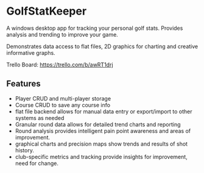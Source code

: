 # GolfStatKeeper
A windows desktop app for tracking your personal golf stats.  Provides analysis and trending to improve your game.

Demonstrates data access to flat files, 2D graphics for charting and creative informative graphs.

Trello Board: https://trello.com/b/awRT1drj

## Features
* Player CRUD and multi-player storage
* Course CRUD to save any course info
* flat file backend allows for manual data entry or export/import to other systems as needed
* Granular round data allows for detailed trend charts and reporting
* Round analysis provides intelligent pain point awareness and areas of improvement.
* graphical charts and precision maps show trends and results of shot history.
* club-specific metrics and tracking provide insights for improvement, need for change.
